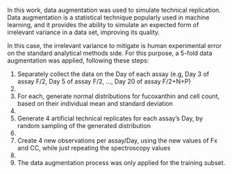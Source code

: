 In this work, data augmentation was used to simulate technical replication. Data augmentation is a statistical technique popularly used in machine learning, and it provides the ability to simulate an expected form of irrelevant variance in a data set, improving its quality.

In this case, the irrelevant variance to mitigate is human experimental error on the standard analytical methods side. For this purpose, a 5-fold data augmentation was applied, following these steps:

1)	Separately collect the data on the Day of each assay (e.g, Day 3 of assay F/2, Day 5 of assay F/2, …, Day 20 of assay F/2+N+P)
2)	
3)	For each, generate normal distributions for fucoxanthin and cell count, based on their individual mean and standard deviation
4)	
5)	Generate 4 artificial technical replicates for each assay’s Day, by random sampling of the generated distribution
6)	
7)	Create 4 new observations per assay/Day, using the new values of Fx and CC, while just repeating the spectroscopy values
8)	
9)	The data augmentation process was only applied for the training subset.

